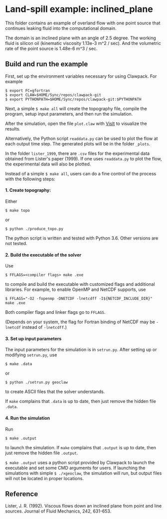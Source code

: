 # Land-spill example: inclined_plane

This folder contains an example of overland flow with one point source that
continues leaking fluid into the computational domain.

The domain is an inclined plane with an angle of 2.5 degree. The working fluid
is silicon oil (kinematic viscosity 1.13e-3 m^2 / sec). And the volumetric rate
of the point source is 1.48e-6 m^3 / sec.

## Build and run the example

First, set up the environment variables necessary for using Clawpack. 
For example

```shell
$ export FC=gfortran 
$ export CLAW=$HOME/Sync/repos/clawpack-git
$ export PYTHONPATH=$HOME/Sync/repos/clawpack-git:$PYTHONPATH
```

Next, a simple `$ make all` will create the topography file, compile the 
program, setup input parameters, and then run the simulation.

After the simulation, open the file `plot.claw` with 
[VisIt](https://wci.llnl.gov/simulation/computer-codes/visit/)
to visualize the results.

Alternatively, the Python script `readdata.py` can be used to plot the flow
at each output time step. The generated plots will be in the folder `_plots`.

In the folder `lister_1999`, there are `.csv` files for the experimental data
obtained from Lister's paper (1999). If one uses `readdata.py` to plot the flow,
the experimental data will also be plotted.

Instead of a simple `$ make all`, users can do a fine control of the process 
with the following steps:

#### 1. Create topography:

Either
```
$ make topo
```
or
```
$ python ./produce_topo.py
```

The python script is written and tested with Python 3.6. Other versions are not
tested.

#### 2. Build the executable of the solver

Use
```
$ FFLAGS=<compiler flags> make .exe
```
to compile and build the executable with customized flags and additional 
libraries.
For example, to enable OpenMP and NetCDF supports, use
```
$ FFLAGS="-O2 -fopenmp -DNETCDF -lnetcdff -I${NETCDF_INCLUDE_DIR}" make .exe
```
Both compiler flags and linker flags go to `FFLAGS`.

(Depends on your system, the flag for Fortran binding of NetCDF may be `-lnetcdf`
instead of `-lnetcdff`.)

#### 3. Set up input parameters

The input parameters for the simulation is in `setrun.py`. 
After setting up or modifying `setrun.py`, use
```
$ make .data
```
or 
```
$ python ./setrun.py geoclaw
```
to create ASCII files that the solver understands.

If `make` complains that `.data` is up to date, then just remove the hidden file
`.data`.

#### 4. Run the simulation

Run
```
$ make .output
```
to launch the simulation.
If `make` complains that `.output` is up to date, then just remove the hidden file
`.output`.

`$ make .output` uses a python script provided by Clawpack to launch the executable
and set some CMD arguments for users. If launching the simulations with simple
`$ ./xgeoclaw`, the simulation will run, but output files will not be located 
in proper locations.

## Reference

Lister, J. R. (1992). Viscous flows down an inclined plane from point and line sources. Journal of Fluid Mechanics, 242, 631-653.
